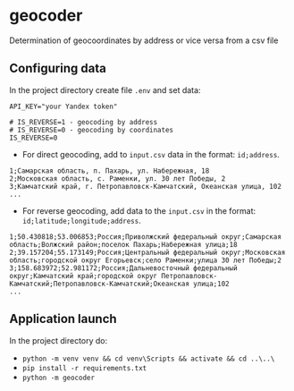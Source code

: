 # geocoder

Determination of geocoordinates by address or vice versa from a csv file

## Configuring data

In the project directory create file `.env` and set data:

```
API_KEY="your Yandex token"

# IS_REVERSE=1 - geocoding by address
# IS_REVERSE=0 - geocoding by coordinates
IS_REVERSE=0
```

* For direct geocoding, add to `input.csv` data in the format: `id;address`.

```
1;Самарская область, п. Пахарь, ул. Набережная, 18
2;Московская область, с. Раменки, ул. 30 лет Победы, 2
3;Камчатский край, г. Петропавловск-Камчатский, Океанская улица, 102
...
```

* For reverse geocoding, add data to the `input.csv` in the format: `id;latitude;longitude;address`.

```
1;50.430818;53.006853;Россия;Приволжский федеральный округ;Самарская область;Волжский район;поселок Пахарь;Набережная улица;18
2;39.157204;55.173149;Россия;Центральный федеральный округ;Московская область;городской округ Егорьевск;село Раменки;улица 30 лет Победы;2
3;158.683972;52.981172;Россия;Дальневосточный федеральный округ;Камчатский край;городской округ Петропавловск-Камчатский;Петропавловск-Камчатский;Океанская улица;102
...
```

## Application launch

In the project directory do:
* `python -m venv venv && cd venv\Scripts && activate && cd ..\..\`
* `pip install -r requirements.txt`
* `python -m geocoder`
